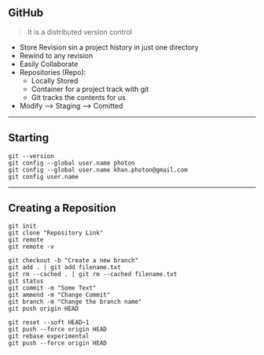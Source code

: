 ## GitHub ##

> It is a distributed version control

* Store Revision sin a project history in just one directory
* Rewind to any revision
* Easily Collaborate
* Repositories (Repo): 
    * Locally Stored
    * Container for a project track with git
    * Git tracks the contents for us
* Modify --> Staging --> Comitted
---
Starting
---
    git --version 
    git config --global user.name photon
    git config --global user.name khan.photon@gmail.com
    git config user.name
---
Creating a Reposition
---
    git init
    git clone "Repository Link"
    git remote
    git remote -v
    
    git checkout -b "Create a new branch"
    git add . | git add filename.txt
    git rm --cached . | git rm --cached filename.txt
    git status
    git commit -m "Some Text"
    git ammend -m "Change Commit"
    git branch -m "Change the branch name"
    git push origin HEAD
    
    git reset --soft HEAD~1 
    git push --force origin HEAD
    git rebase experimental
    git push --force origin HEAD



